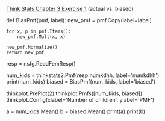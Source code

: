 [Think Stats Chapter 3 Exercise 1](http://greenteapress.com/thinkstats2/html/thinkstats2004.html#toc31) (actual vs. biased)

def BiasPmf(pmf, label):
    new_pmf = pmf.Copy(label=label)

    for x, p in pmf.Items():
        new_pmf.Mult(x, x)
        
    new_pmf.Normalize()
    return new_pmf


resp = nsfg.ReadFemResp()

num_kids = thinkstats2.Pmf(resp.numkdhh, label='numkdhh')
print(num_kids)
biased = BiasPmf(num_kids, label='biased')

thinkplot.PrePlot(2)
thinkplot.Pmfs([num_kids, biased])
thinkplot.Config(xlabel='Number of children', ylabel='PMF')

a = num_kids.Mean()
b = biased.Mean()
print(a)
print(b)
